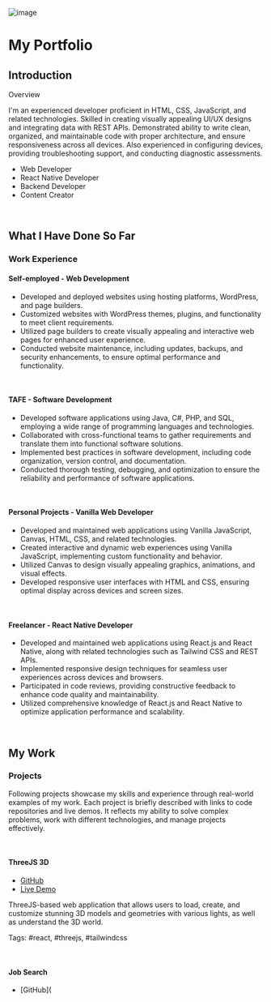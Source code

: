 ![image](https://raw.githubusercontent.com/brycehuston/portfolio/main/assets/50388731/45e2b076-299e-4d6c-82e6-7fca577995ed.png)

# My Portfolio

## Introduction

Overview

I'm an experienced developer proficient in HTML, CSS, JavaScript, and related technologies. Skilled in creating visually appealing UI/UX designs and integrating data with REST APIs. Demonstrated ability to write clean, organized, and maintainable code with proper architecture, and ensure responsiveness across all devices. Also experienced in configuring devices, providing troubleshooting support, and conducting diagnostic assessments.

- Web Developer
- React Native Developer
- Backend Developer
- Content Creator

<br>

## What I Have Done So Far

### Work Experience

#### Self-employed - Web Development

- Developed and deployed websites using hosting platforms, WordPress, and page builders.
- Customized websites with WordPress themes, plugins, and functionality to meet client requirements.
- Utilized page builders to create visually appealing and interactive web pages for enhanced user experience.
- Conducted website maintenance, including updates, backups, and security enhancements, to ensure optimal performance and functionality.

<br>

#### TAFE - Software Development

- Developed software applications using Java, C#, PHP, and SQL, employing a wide range of programming languages and technologies.
- Collaborated with cross-functional teams to gather requirements and translate them into functional software solutions.
- Implemented best practices in software development, including code organization, version control, and documentation.
- Conducted thorough testing, debugging, and optimization to ensure the reliability and performance of software applications.

<br>

#### Personal Projects - Vanilla Web Developer

- Developed and maintained web applications using Vanilla JavaScript, Canvas, HTML, CSS, and related technologies.
- Created interactive and dynamic web experiences using Vanilla JavaScript, implementing custom functionality and behavior.
- Utilized Canvas to design visually appealing graphics, animations, and visual effects.
- Developed responsive user interfaces with HTML and CSS, ensuring optimal display across devices and screen sizes.

<br>

#### Freelancer - React Native Developer

- Developed and maintained web applications using React.js and React Native, along with related technologies such as Tailwind CSS and REST APIs.
- Implemented responsive design techniques for seamless user experiences across devices and browsers.
- Participated in code reviews, providing constructive feedback to enhance code quality and maintainability.
- Utilized comprehensive knowledge of React.js and React Native to optimize application performance and scalability.

<br>

## My Work

### Projects

Following projects showcase my skills and experience through real-world examples of my work. Each project is briefly described with links to code repositories and live demos. It reflects my ability to solve complex problems, work with different technologies, and manage projects effectively.

<br>

#### ThreeJS 3D

- [GitHub](https://github.com/brycehuston/ai_threejs_project)
- [Live Demo](https://vanillaart.ca)

ThreeJS-based web application that allows users to load, create, and customize stunning 3D models and geometries with various lights, as well as understand the 3D world.

Tags: #react, #threejs, #tailwindcss

<br>

#### Job Search

- [GitHub](
